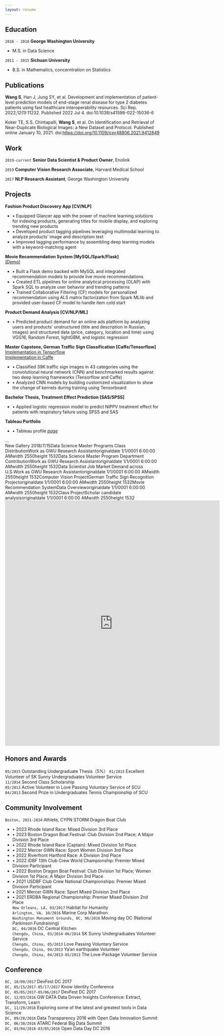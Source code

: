 ```yaml
---
layout: resume
---  
```


## Education

`2016 - 2018`
 __George Washington University__
* M.S. in Data Science

`2011 - 2015`
__Sichuan University__
* B.S. in Mathematics, concerntration on Statistics 

## Publications

**Wang S**, Han J, Jung SY, et al. Development and implementation of patient-level prediction models of end-stage renal disease for type 2 diabetes patients using fast healthcare interoperability resources. Sci Rep. 2022;12(1):11232. Published 2022 Jul 4. doi:10.1038/s41598-022-15036-6

Koker TE, S.S. Chintapalli, **Wang S**, et al. On Identification and Retrieval of Near-Duplicate Biological Images: a New Dataset and Protocol. Published online January 10, 2021. doi:https://doi.org/10.1109/icpr48806.2021.9412849

## Work

`2019-current` 
**Senior Data Scientist & Product Owner**, Enolink

`2019`
**Computer Vision Research Associate**, Harvard Medical School  

`2017`
**NLP Research Assistant**, George Washington University       

## Projects  

**Fashion Product Discovery App [CV/NLP]**
* •	Equipped Glancer app with the power of machine learning solutions for indexing products, generating titles for mobile display, and exploring trending new products  
* •	Developed product tagging pipelines leveraging multimodal learning to analyze products’ image and description text  
* •	Improved tagging performance by assembling deep learning models with a keyword-matching agent  

**Movie Recommendation System [MySQL/Spark/Flask]**  
[(Demo)](https://san-wang.github.io/blog/Movie_Recommender/)                  
* •	Built a Flask demo backed with MySQL and integrated recommendation models to provide live movie recommendations  
* •	Created ETL pipelines for online analytical processing (OLAP) with Spark SQL to analyze user behavior and trending patterns  
* •	Trained Collaborative Filtering (CF) models for personalized recommendation using ALS matrix factorization from Spark MLlib and provided user-based CF model to handle item cold start  

**Product Demand Analysis [CV/NLP/ML]**  
* •	Predicted product demand for an online ads platform by analyzing users and products’ unstructured (title and description in Russian, images) and structured data (price, category, location and time) using VGG16, Random Forest, lightGBM, and logistic regression  

**Master Capstone, German Traffic Sign Classification [Caffe/Tensorflow]**  
[Implementation in Tensorflow](https://san-wang.github.io/blog/GTSRB_Tensorflow/)   
[Implementation in Caffe](https://san-wang.github.io/blog/GTSRB_Caffe/)  
* •	Classified 39K traffic sign images in 43 categories using the convolutional neural network (CNN) and benchmarked results against two deep learning frameworks (Tensorflow and Caffe)  
* •	Analyzed CNN models by building customized visualization to show the change of kernels during training using Tensorboard  

**Bachelor Thesis, Treatment Effect Prediction [SAS/SPSS]**  
* •	Applied logistic regression model to predict NIPPV treatment effect for patients with respiratory failure using SPSS and SAS  

**Tableau Portfolio**  
* •	Tableau profile [*page*](https://public.tableau.com/profile/san.wang#!/vizhome)  

<div id="cp_widget_6ddbbee1-43b7-423a-8ac4-1424eaf31df9">...</div><script type="text/javascript">
var cpo = []; cpo["_object"] ="cp_widget_6ddbbee1-43b7-423a-8ac4-1424eaf31df9"; cpo["_fid"] = "AwEALTuMiWbL";
var _cpmp = _cpmp || []; _cpmp.push(cpo);
(function() { var cp = document.createElement("script"); cp.type = "text/javascript";
cp.async = true; cp.src = "//www.cincopa.com/media-platform/runtime/libasync.js";
var c = document.getElementsByTagName("script")[0];
c.parentNode.insertBefore(cp, c); })(); </script><noscript><span>New Gallery 2018/7/15</span><span>Data Science Master Programs Class  Distribution</span><span>Work as GWU Research Assistant</span><span>originaldate</span><span> 1/1/0001 6:00:00 AM</span><span>width</span><span> 2550</span><span>height</span><span> 1532</span><span>Data Science Master Program Department Contribution</span><span>Work as GWU Research Assistant</span><span>originaldate</span><span> 1/1/0001 6:00:00 AM</span><span>width</span><span> 2550</span><span>height</span><span> 1532</span><span>Data Scientist Job Market Demand across U.S.</span><span>Work as GWU Research Assistant</span><span>originaldate</span><span> 1/1/0001 6:00:00 AM</span><span>width</span><span> 2550</span><span>height</span><span> 1532</span><span>Computer Vision Project</span><span>German Traffic Sign Recognition Project</span><span>originaldate</span><span> 1/1/0001 6:00:00 AM</span><span>width</span><span> 2550</span><span>height</span><span> 1532</span><span>Movie Recommendation System</span><span>Data Overview</span><span>originaldate</span><span> 1/1/0001 6:00:00 AM</span><span>width</span><span> 2550</span><span>height</span><span> 1532</span><span>Class Project</span><span>Scholar candidate analysis</span><span>originaldate</span><span> 1/1/0001 6:00:00 AM</span><span>width</span><span> 2550</span><span>height</span><span> 1532</span></noscript>  

<iframe seamless frameborder="0" src="https://public.tableau.com/views/Profile_25/Profile?:embed=yes&:display_count=yes&:showVizHome=no" width = '700' height = '800' scrolling='yes' ></iframe>    

## Honors and Awards  

`05/2015` Outstanding Undergraduate Thesis（5%） 
`01/2015` Excellent Volunteer of SK Sunny Undergraduates Volunteer Service  
`11/2014` Second Class Scholarship   
`05/2013` Active Volunteer in Love Passing Voluntary Service of SCU  
`04/2013` Second Prize in Undergraduates Tennis Championship of SCU  

## Community Involvement  

`Boston, 2021-2024` Athlete, CYPN STORM Dragon Boat Club  
* •	2023 Rhode Island Race: Mixed Division 3rd Place  
* •	2023 Boston Dragon Boat Festival: Club Division 2nd Place; A Major Division 3rd Place  
* •	2022 Rhode Island Race (Captain): Mixed Division 1st Place  
* •	2022 Mercer GWN Race: Sport Women Division 3rd Place  
* •	2022 Riverfront Hartford Race: A Division 2nd Place  
* •	2022 IDBF 13th Club Crew World Championship: Premier Mixed Division Participant  
* •	2022 Boston Dragon Boat Festival: Club Division 1st Place; Women Division 1st Place; A Major Division 3rd Place  
* •	2021 USDBF Club Crew National Championships: Premier Mixed Division Participant  
* •	2021 Mercer GWN Race: Sport Mixed Division 2nd Place  
* •	2021 ERDBA Regional Championship: Premier Mixed Division 2nd Place  
`New Orleans, LA, 03/2017` Habitat for Humanity  
`Arlington, VA, 10/2016` Marine Corp Marathon  
`Washington Monument Grounds, DC, 06/2016` Moving day DC (National Parkinson Fundraising)  
`DC, 04/2016` DC Central Kitchen  
`Chengdu, China, 03/2014-06/2014` SK Sunny Undergraduates Volunteer Service  
`Chengdu, China, 05/2013` Love Passing Voluntary Service  
`Chengdu, China, 04/2013` Ya’an earthquake Volunteer  
`Chengdu, China, 04/2013-05/2013` The Love-Package Volunteer Service  

## Conference

`DC, 10/09/2017` DevFest DC 2017  
`DC, 05/15/2017-05/17/2017` Know Identity Conference  
`DC, 05/05/2017-05/06/2017` DevFest DC 2017  
`DC, 12/03/2016` GW DATA Data Driven Insights Conference: Extract, Transform, Learn  
`DC, 11/29/2016` Exploring some of the latest and greatest tools in Data Science  
`DC, 09/28/2016` Data Transparency 2016 with Open Data Innovation Summit  
`DC, 06/30/2016` ATARC Federal Big Data Summit  
`DC, 03/04/2016-03/05/2016` Open Data Day DC 2016  


<!-- ### Footer

Last updated: September, 2024 -->
